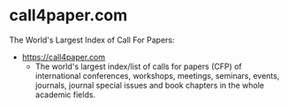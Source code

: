 # call4paper.com
The World's Largest Index of Call For Papers:
- https://call4paper.com
  - The world's largest index/list of calls for papers (CFP) of international conferences, workshops, meetings, seminars, events, journals, journal special issues and book chapters in the whole academic fields.
